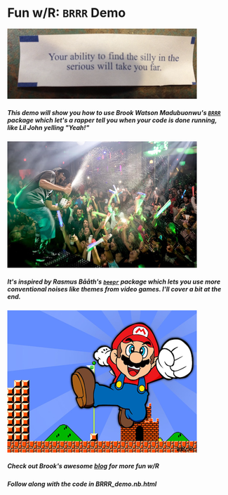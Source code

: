 # Fun w/R: `BRRR` Demo
![](images/fortune.png)
##### This demo will show you how to use Brook Watson Madubuonwu's [`BRRR`](https://github.com/brooke-watson/BRRR) package which let's a rapper tell you when your code is done running, like Lil John yelling "Yeah!"
![Let Lil John help you celebrate your code running succfully](images/lil_john.png)
##### It's inspired by Rasmus Bååth's [`beepr`](https://github.com/rasmusab/beepr) package which lets you use more conventional noises like themes from video games. I'll cover a bit at the end.
![Or Mario may be more your style](images/mario.png)
#####  Check out Brook's awesome [blog](https://brooke.science/) for more fun w/R
##### Follow along with the code in BRRR_demo.nb.html 
